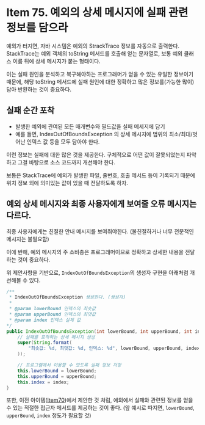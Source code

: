 # Item 75. 예외의 상세 메시지에 실패 관련 정보를 담으라

예외가 터지면, 자바 시스템은 예외의 StrackTrace 정보를 자동으로 출력한다. StackTrace는 예외 객체의 toString 메서드를 호출해 얻는 문자열로, 보통 예외 클래스 이름 뒤에 상세 메시지가 붙는 형태이다.


이는 실패 원인을 분석하고 복구해야하는 프로그래머가 얻을 수 있는 유일한 정보이기 때문에, 해당 toString 메서드에 실패 원인에 대한 정확하고 많은 정보를(가능한 많이) 담아 반환하는 것이 중요하다.


## 실패 순간 포착
- 발생한 예외에 관여된 모든 매개변수와 필드값을 실패 메세지에 담기
- 예를 들면, IndexOutOfBoundsException 의 상세 메시지에 범위의 최소/최대/벗어난 인덱스 값 등을 모두 담아야 한다.


이런 정보는 실패에 대한 많은 것을 제공한다. 구체적으로 어떤 값이 잘못되었는지 파악하고 그걸 바탕으로 소스 코드까지 개선해야 한다.


보통은 StackTrace에 예외가 발생한 파일, 줄번호, 호출 메서드 등이 기록되기 때문에 위치 정보 외에 의미있는 값이 있을 때 전달하도록 하자.


## 예외 상세 메시지와 최종 사용자에게 보여줄 오류 메시지는 다르다.
최종 사용자에게는 친절한 안내 메시지를 보여줘야한다. (불친절하거나 너무 전문적인 메시지는 불필요함)


이에 반해, 예외 메시지의 주 소비층은 프로그래머이므로 정확하고 상세한 내용을 전달하는 것이 중요하다.


위 제안사항을 기반으로, `IndexOutOfBoundsException`의 생성자 구현을 아래처럼 개선해볼 수 있다.


```java
/**
 * IndexOutOfBoundsException 생성한다. (생성자)
 * 
 * @param lowerBound 인덱스의 최솟값
 * @param upperBound 인덱스의 최댓값
 * @param index 인덱스 실제 값 
*/
public IndexOutOfBoundsException(int lowerBound, int upperBound, int index) {
    // 실패를 포착하는 상세 메시지 생성
    super(String.format(
        "최솟값: %d, 최댓값: %d, 인덱스: %d", lowerBound, upperBound, index
    ));

    // 프로그램에서 이용할 수 있도록 실패 정보 저장
    this.lowerBound = lowerBound;
    this.upperBound = upperBound;
    this.index = index;
}
```


또한, 이전 아이템([Item70](/chapter10/Item-70.md))에서 제안한 것 처럼, 예외에서 실패와 관련된 정보를 얻을 수 있는 적절한 접근자 메서드를 제공하는 것이 좋다. 
(앞 예시로 따지면, `lowerBound`, `upperBound`, `index` 정도가 필요할 것)

